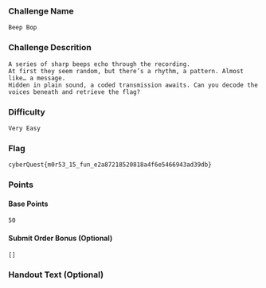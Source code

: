 ### Challenge Name
```
Beep Bop
```

### Challenge Descrition
```
A series of sharp beeps echo through the recording.
At first they seem random, but there’s a rhythm, a pattern. Almost like… a message.
Hidden in plain sound, a coded transmission awaits. Can you decode the voices beneath and retrieve the flag?
```

### Difficulty
```
Very Easy 
```

### Flag
```
cyberQuest{m0r53_15_fun_e2a87218520818a4f6e5466943ad39db}
```

### Points
#### Base Points
```
50
```

#### Submit Order Bonus (Optional)
```
[]
```

### Handout Text (Optional)
```
```
